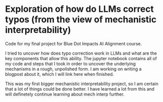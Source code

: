 # Exploration of how do LLMs correct typos (from the view of mechanistic interpretability)
Code for my final project for Blue Dot Impacts AI Alignment course.

I tried to uncover how does typo correction work in LLMs and what are the key components that allow this ability. The jupyter notebook contains all of my code and steps that I took in order to uncover the underlying mechanisms in a rough, unpolished form. I am working on writing a blogpost about it, which I will link here when finished. 

This was my first bigger mechanistic interpretability project, so I am certain that a lot of things could be done better. I have learned a lot from this and will definetely continue learning about mech interp further.